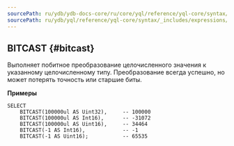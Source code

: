 ```yaml
---
sourcePath: ru/ydb/ydb-docs-core/ru/core/yql/reference/yql-core/syntax/_includes/expressions/bitcast.md
sourcePath: ru/ydb/yql/reference/yql-core/syntax/_includes/expressions/bitcast.md
---
```

## BITCAST {#bitcast}
Выполняет побитное преобразование целочисленного значения к указанному целочисленному типу. Преобразование всегда успешно, но может потерять точность или старшие биты.

**Примеры**
``` yql
SELECT
    BITCAST(100000ul AS Uint32),     -- 100000
    BITCAST(100000ul AS Int16),      -- -31072
    BITCAST(100000ul AS Uint16),     -- 34464
    BITCAST(-1 AS Int16),            -- -1
    BITCAST(-1 AS Uint16);           -- 65535
```
